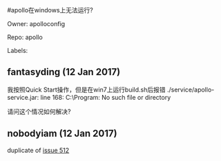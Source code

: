 #apollo在windows上无法运行?

Owner: apolloconfig

Repo: apollo

Labels: 

## fantasyding (12 Jan 2017)

我按照Quick Start操作，但是在win7上运行build.sh后报错
./service/apollo-service.jar: line 168: C:\Program: No such file or directory

请问这个情况如何解决?

## nobodyiam (12 Jan 2017)

duplicate of [issue 512](https://github.com/ctripcorp/apollo/issues/512)

